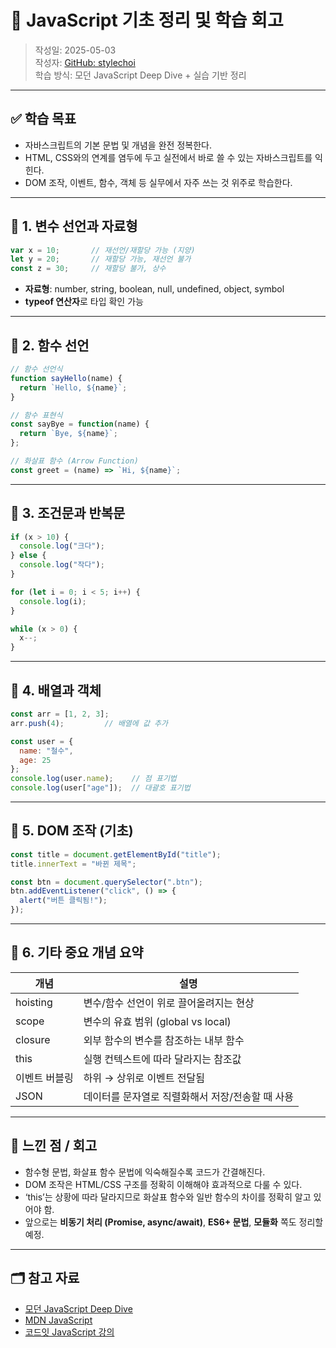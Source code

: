 
# 📘 JavaScript 기초 정리 및 학습 회고

> 작성일: 2025-05-03  
> 작성자: [GitHub: stylechoi](https://github.com/stylechoi)  
> 학습 방식: 모던 JavaScript Deep Dive + 실습 기반 정리

---

## ✅ 학습 목표

- 자바스크립트의 기본 문법 및 개념을 완전 정복한다.
- HTML, CSS와의 연계를 염두에 두고 실전에서 바로 쓸 수 있는 자바스크립트를 익힌다.
- DOM 조작, 이벤트, 함수, 객체 등 실무에서 자주 쓰는 것 위주로 학습한다.

---

## 📒 1. 변수 선언과 자료형

```js
var x = 10;       // 재선언/재할당 가능 (지양)
let y = 20;       // 재할당 가능, 재선언 불가
const z = 30;     // 재할당 불가, 상수
```

- **자료형**: number, string, boolean, null, undefined, object, symbol  
- **typeof 연산자**로 타입 확인 가능

---

## 📒 2. 함수 선언

```js
// 함수 선언식
function sayHello(name) {
  return `Hello, ${name}`;
}

// 함수 표현식
const sayBye = function(name) {
  return `Bye, ${name}`;
};

// 화살표 함수 (Arrow Function)
const greet = (name) => `Hi, ${name}`;
```

---

## 📒 3. 조건문과 반복문

```js
if (x > 10) {
  console.log("크다");
} else {
  console.log("작다");
}

for (let i = 0; i < 5; i++) {
  console.log(i);
}

while (x > 0) {
  x--;
}
```

---

## 📒 4. 배열과 객체

```js
const arr = [1, 2, 3];
arr.push(4);         // 배열에 값 추가

const user = {
  name: "철수",
  age: 25
};
console.log(user.name);    // 점 표기법
console.log(user["age"]);  // 대괄호 표기법
```

---

## 📒 5. DOM 조작 (기초)

```js
const title = document.getElementById("title");
title.innerText = "바뀐 제목";

const btn = document.querySelector(".btn");
btn.addEventListener("click", () => {
  alert("버튼 클릭됨!");
});
```

---

## 📒 6. 기타 중요 개념 요약

| 개념 | 설명 |
|------|------|
| hoisting | 변수/함수 선언이 위로 끌어올려지는 현상 |
| scope | 변수의 유효 범위 (global vs local) |
| closure | 외부 함수의 변수를 참조하는 내부 함수 |
| this | 실행 컨텍스트에 따라 달라지는 참조값 |
| 이벤트 버블링 | 하위 → 상위로 이벤트 전달됨 |
| JSON | 데이터를 문자열로 직렬화해서 저장/전송할 때 사용 |

---

## 🧠 느낀 점 / 회고

- 함수형 문법, 화살표 함수 문법에 익숙해질수록 코드가 간결해진다.
- DOM 조작은 HTML/CSS 구조를 정확히 이해해야 효과적으로 다룰 수 있다.
- ‘this’는 상황에 따라 달라지므로 화살표 함수와 일반 함수의 차이를 정확히 알고 있어야 함.
- 앞으로는 **비동기 처리 (Promise, async/await)**, **ES6+ 문법**, **모듈화** 쪽도 정리할 예정.

---

## 🗂️ 참고 자료

- [모던 JavaScript Deep Dive](https://github.com/namjunemy/TIL/blob/main/javascript/Modern%20JavaScript%20Deep%20Dive.md)
- [MDN JavaScript](https://developer.mozilla.org/ko/docs/Web/JavaScript)
- [코드잇 JavaScript 강의](https://www.codeit.kr)
